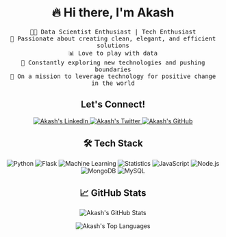 

<h1 align="center">🔥 Hi there, I'm Akash</h1>

<p align="center">
  <samp>👨‍💻 Data Scientist Enthusiast | Tech Enthusiast</samp><br>
  <samp>🌟 Passionate about creating clean, elegant, and efficient solutions</samp><br>
  <samp>📊 Love to play with data</samp><br>
  <samp>🚀 Constantly exploring new technologies and pushing boundaries</samp><br>
  <samp>🎯 On a mission to leverage technology for positive change in the world</samp>
</p>

<h2 align="center">Let's Connect!</h2>

<p align="center">
  <a href="https://linkedin.com/in/akash-vishwakarma-42b0b6267" target="_blank">
    <img src="https://img.shields.io/badge/-LinkedIn-blue?style=for-the-badge&logo=linkedin" alt="Akash's LinkedIn" />
  </a>
  <a href="https://twitter.com/AKASHVISHW64779" target="_blank">
    <img src="https://img.shields.io/badge/-Twitter-1ca0f1?style=for-the-badge&logo=twitter&logoColor=white" alt="Akash's Twitter" />
  </a>
  <a href="https://github.com/TechWithAkash" target="_blank">
    <img src="https://img.shields.io/badge/-GitHub-black?style=for-the-badge&logo=github" alt="Akash's GitHub" />
  </a>
</p>

<h2 align="center">🛠️ Tech Stack</h2>

<p align="center">
  <img src="https://img.shields.io/badge/-Python-3776AB?style=for-the-badge&logo=python&logoColor=white" alt="Python" />
  <img src="https://img.shields.io/badge/-Flask-000000?style=for-the-badge&logo=flask" alt="Flask" />
  <img src="https://img.shields.io/badge/-Machine%20Learning-FF6F00?style=for-the-badge" alt="Machine Learning" />
  <img src="https://img.shields.io/badge/-Statistics-007ACC?style=for-the-badge" alt="Statistics" />
  <img src="https://img.shields.io/badge/-JavaScript-F7DF1E?style=for-the-badge&logo=javascript&logoColor=black" alt="JavaScript" />
  <img src="https://img.shields.io/badge/-Node.js-339933?style=for-the-badge&logo=node.js&logoColor=white" alt="Node.js" />
  <img src="https://img.shields.io/badge/-MongoDB-47A248?style=for-the-badge&logo=mongodb&logoColor=white" alt="MongoDB" />
  <img src="https://img.shields.io/badge/-MySQL-4479A1?style=for-the-badge&logo=mysql&logoColor=white" alt="MySQL" />
</p>


<h2 align="center">📈 GitHub Stats</h2>

<p align="center">
  <img src="https://github-readme-stats.vercel.app/api?username=TechWithAkash&show_icons=true&theme=dark" alt="Akash's GitHub Stats" />
</p>

<p align="center">
  <img src="https://github-readme-stats.vercel.app/api/top-langs/?username=TechWithAkash&layout=compact&theme=dark" alt="Akash's Top Languages" />
</p>
